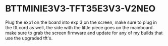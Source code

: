 # BTTMINIE3V3-TFT35E3V3-V2NEO
Plug the exp1 on the board into exp 3 on the screen, make sure to plug in the tft cord as well, the side with the little piece goes on the mainboard. make sure to grab the screen firmware and update for any of my builds that use the upgraded tft's.
